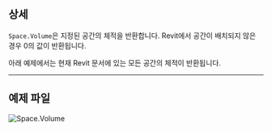 ## 상세
`Space.Volume`은 지정된 공간의 체적을 반환합니다. Revit에서 공간이 배치되지 않은 경우 0의 값이 반환됩니다.

아래 예제에서는 현재 Revit 문서에 있는 모든 공간의 체적이 반환됩니다.
___
## 예제 파일

![Space.Volume](./Revit.Elements.Space.Volume_img.jpg)
